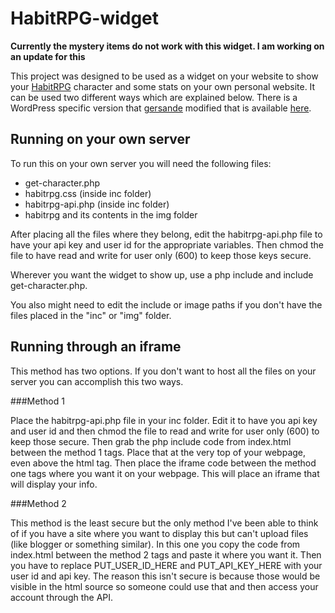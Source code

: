HabitRPG-widget
======

**Currently the mystery items do not work with this widget. I am working on an update for this**

This project was designed to be used as a widget on your website to show your [HabitRPG](https://habitrpg.com) character and some stats on your own personal website. It can be used two different ways which are explained below. There is a WordPress specific version that [gersande](https://github.com/gersande) modified that is available [here](http://gersande.github.io/HabitRPG-widget/).

Running on your own server
------

To run this on your own server you will need the following files:

* get-character.php
* habitrpg.css (inside inc folder)
* habitrpg-api.php (inside inc folder)
* habitrpg and its contents in the img folder

After placing all the files where they belong, edit the habitrpg-api.php file to have your api key and user id for the appropriate variables. Then chmod the file to have read and write for user only (600) to keep those keys secure.

Wherever you want the widget to show up, use a php include and include get-character.php.

You also might need to edit the include or image paths if you don't have the files placed in the "inc" or "img" folder.

Running through an iframe
------

This method has two options. If you don't want to host all the files on your server you can accomplish this two ways.

###Method 1

Place the habitrpg-api.php file in your inc folder. Edit it to have you api key and user id and then chmod the file to read and write for user only (600) to keep those secure. Then grab the php include code from index.html between the method 1 tags. Place that at the very top of your webpage, even above the html tag. Then place the iframe code between the method one tags where you want it on your webpage. This will place an iframe that will display your info.

###Method 2

This method is the least secure but the only method I've been able to think of if you have a site where you want to display this but can't upload files (like blogger or something similar). In this one you copy the code from index.html between the method 2 tags and paste it where you want it. Then you have to replace PUT\_USER\_ID\_HERE and PUT\_API\_KEY\_HERE with your user id and api key. The reason this isn't secure is because those would be visible in the html source so someone could use that and then access your account through the API.